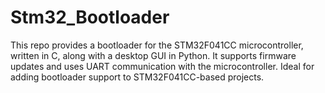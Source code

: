# Stm32_Bootloader
This repo provides a bootloader for the STM32F041CC microcontroller, written in C, along with a desktop GUI in Python. It supports firmware updates and uses UART communication with the microcontroller. Ideal for adding bootloader support to STM32F041CC-based projects.
